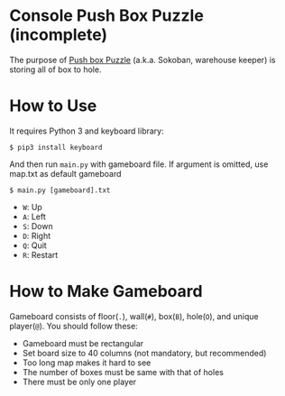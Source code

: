 # Console Push Box Puzzle (incomplete) 
The purpose of [Push box Puzzle](https://en.wikipedia.org/wiki/Sokoban) (a.k.a. Sokoban, warehouse keeper) is storing all of box to hole.

# How to Use
It requires Python 3 and keyboard library:

```
$ pip3 install keyboard 
```

And then run `main.py` with gameboard file. If argument is omitted, use map.txt as default gameboard
```
$ main.py [gameboard].txt
```

- `W`: Up
- `A`: Left
- `S`: Down
- `D`: Right
- `Q`: Quit
- `R`: Restart

# How to Make Gameboard
Gameboard consists of floor(`.`), wall(`#`), box(`B`), hole(`O`), and unique player(`@`). You should follow these:

- Gameboard must be rectangular
- Set board size to 40 columns (not mandatory, but recommended)
- Too long map makes it hard to see
- The number of boxes must be same with that of holes
- There must be only one player

